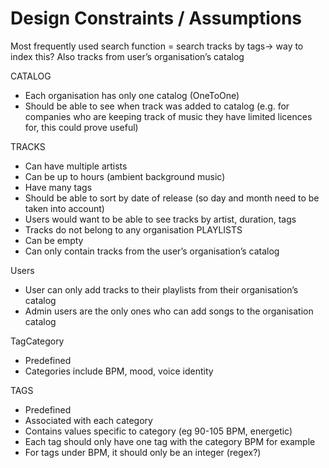 


# Design Constraints / Assumptions

Most frequently used search function = search tracks by tags-> way to index this?
Also tracks from user’s organisation’s catalog

CATALOG
- Each organisation has only one catalog (OneToOne)
- Should be able to see when track was added to catalog (e.g. for companies who are keeping track of music they have limited licences for, this could prove useful)

TRACKS
- Can have multiple artists
- Can be up to hours (ambient background music)
- Have many tags
- Should be able to sort by date of release (so day and month need to be taken into account)
- Users would want to be able to see tracks by artist, duration, tags
- Tracks do not belong to any organisation
PLAYLISTS
- Can be empty
- Can only contain tracks from the user’s organisation’s catalog

Users
- User can only add tracks to their playlists from their organisation’s catalog
- Admin users are the only ones who can add songs to the organisation catalog

TagCategory
- Predefined
- Categories include BPM, mood, voice identity

TAGS 
- Predefined
- Associated with each category
- Contains values specific to category (eg 90-105 BPM, energetic)
- Each tag should only have one tag with the category BPM for example 
- For tags under BPM, it should only be an integer (regex?)
